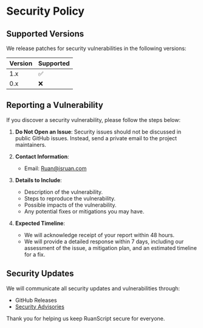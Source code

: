 # Security Policy

## Supported Versions

We release patches for security vulnerabilities in the following versions:

| Version | Supported          |
| ------- | ------------------ |
| 1.x     | :white_check_mark: |
| 0.x     | :x:                |

## Reporting a Vulnerability

If you discover a security vulnerability, please follow the steps below:

1. **Do Not Open an Issue**: Security issues should not be discussed in public GitHub issues. Instead, send a private email to the project maintainers.

2. **Contact Information**:
   - Email: [Ruan@isruan.com](mailto:ruan@isruan.com)

3. **Details to Include**:
   - Description of the vulnerability.
   - Steps to reproduce the vulnerability.
   - Possible impacts of the vulnerability.
   - Any potential fixes or mitigations you may have.

4. **Expected Timeline**:
   - We will acknowledge receipt of your report within 48 hours.
   - We will provide a detailed response within 7 days, including our assessment of the issue, a mitigation plan, and an estimated timeline for a fix.

## Security Updates

We will communicate all security updates and vulnerabilities through:

- GitHub Releases
- [Security Advisories](https://github.com/Ruun/ruanscript/security/advisories)

Thank you for helping us keep RuanScript secure for everyone.

